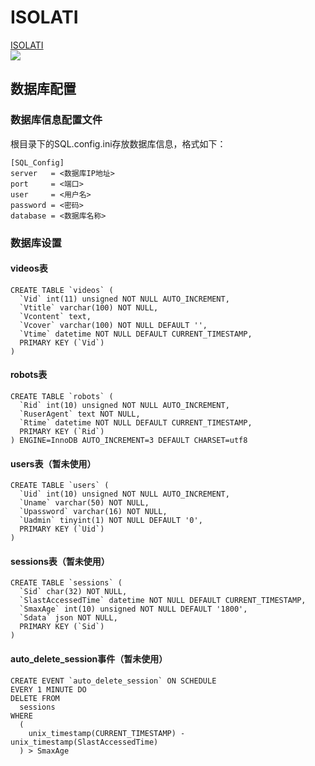 # ISOLATI
[ISOLATI](https://isolati.cn "My Website")<br>
![](https://isolati.cn/files/1.jpg)
## 数据库配置
### 数据库信息配置文件
根目录下的SQL.config.ini存放数据库信息，格式如下：
```
[SQL_Config]
server   = <数据库IP地址>
port     = <端口>
user     = <用户名>
password = <密码>
database = <数据库名称>
```
### 数据库设置
#### videos表
```
CREATE TABLE `videos` (
  `Vid` int(11) unsigned NOT NULL AUTO_INCREMENT,
  `Vtitle` varchar(100) NOT NULL,
  `Vcontent` text,
  `Vcover` varchar(100) NOT NULL DEFAULT '',
  `Vtime` datetime NOT NULL DEFAULT CURRENT_TIMESTAMP,
  PRIMARY KEY (`Vid`)
)
```
#### robots表
```
CREATE TABLE `robots` (
  `Rid` int(10) unsigned NOT NULL AUTO_INCREMENT,
  `RuserAgent` text NOT NULL,
  `Rtime` datetime NOT NULL DEFAULT CURRENT_TIMESTAMP,
  PRIMARY KEY (`Rid`)
) ENGINE=InnoDB AUTO_INCREMENT=3 DEFAULT CHARSET=utf8
```
#### users表（暂未使用）
```
CREATE TABLE `users` (
  `Uid` int(10) unsigned NOT NULL AUTO_INCREMENT,
  `Uname` varchar(50) NOT NULL,
  `Upassword` varchar(16) NOT NULL,
  `Uadmin` tinyint(1) NOT NULL DEFAULT '0',
  PRIMARY KEY (`Uid`)
)
```
#### sessions表（暂未使用）
```
CREATE TABLE `sessions` (
  `Sid` char(32) NOT NULL,
  `SlastAccessedTime` datetime NOT NULL DEFAULT CURRENT_TIMESTAMP,
  `SmaxAge` int(10) unsigned NOT NULL DEFAULT '1800',
  `Sdata` json NOT NULL,
  PRIMARY KEY (`Sid`)
)
```
#### auto_delete_session事件（暂未使用）
```
CREATE EVENT `auto_delete_session` ON SCHEDULE
EVERY 1 MINUTE DO
DELETE FROM
  sessions
WHERE
  (
    unix_timestamp(CURRENT_TIMESTAMP) - unix_timestamp(SlastAccessedTime)
  ) > SmaxAge
```

